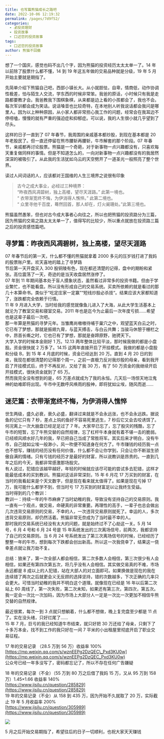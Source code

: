 ```yaml
---
title: 也写篇熊猫成长之路吧
date: 2022-10-06 12:19:32
permalink: /pages/7d9f52/
categories:
  - 💰投资理财
  - 投资故事
  - 口述您的投资故事
tags:
  - 口述您的投资故事
author: 熊猫不回撤
---
```

想了一个国庆，感觉也码不出几个字，因为熊猫的投资经历太太太单一了。14 年以前除了股票什么都不懂，14 到 19 年这五年做的交易品种就是分级，19 年 5 月开始主要就是期指了。  
  
先简单介绍下熊猫自己吧，西部小镇长大。从小就胆怯，自卑，情商低，动作协调性极差，怕与陌生人交流，学东西的时候非常笨。我爸的原话，小时候只有我是走路都要教才会。我爸教我下围棋象棋，从来都是边上看的小孩都会了，我也不会。每次军训都会成为笑话。说话嗓音也比较奇特，在本地别人听我说话都会我问是哪里人。因为以上种种原因，从小家人都非常担心我工作的问题，经常会在我耳边不停唠嗑，慢慢的就有严重的强迫症和抑郁症。可以说，我的人生很小就几乎望到了尽头。  
  
这样的日子一直到了 07 年春节，我周围的亲戚基本都炒股，到现在基本都是 20 年老股民了。但一直还停留在熊市腰斩再腰斩，牛市解套的那个阶段。07 年春节，亲戚都再讨论股票。熊猫是一个奇葩，对于新事物一点兴趣都没有，只喜欢每天重复做同样的事情。但是不知道怎么的，一向对新事物一点兴趣都没有的我居然深深的被吸引了。从此我的生活犹如乌云的天空劈开了一道圣光一般照亮了整个世界。   
  
读过人间词话的人，应该都对王国维的人生三境界之说很有印象  
> 古今之成大事业，必经过三种境界：  
> “昨夜西风凋碧树，独上高楼，望尽天涯路。” 此第一境也。  
> “ 衣带渐宽终不悔，为伊消得人憔悴。” 此第二境也。  
> “ 众里寻他千百度，蓦然回首，那人却在，灯火阑珊处。”此第三境也。  
  
熊猫虽然愚笨，但也对古今成大事者心向往之，所以也把熊猫的投资路分为三篇，因为熊猫的交易之路太太太单一了，值得写的比较少，所以重点就放在投资路三篇之后的投资感悟篇吧。  
  
## 寻梦篇：昨夜西风凋碧树，独上高楼，望尽天涯路  
07 年春节后的第一天，什么都不懂的熊猫就拿着 2000 多元的压岁钱打进了我妈的股票账户里。欢天喜地的踏上了寻梦路  
节后第一天开盘买入 300 股铜陵有色，现在都还清楚的记得，盘中的期盼和紧张。高位震荡了一天，奇迹的是当天收盘居然涨停了。  
07 年到 11 年期间基本处于盲人摸象状态，虽然看过非常多的投资书籍。但由于学业繁忙，也不能看盘。所以没有形成自己的交易系统。买卖所依赖的就是看过的那几十本算命书。类似于“吃定庄家一定赢”“短线炒股必杀技“。结果应该大家都知道了，涨跌都完全依赖于行情。  
11 年 9 月进入大学，当时给我的感觉就像鱼儿进入了大海，从此大学生活基本上就沦为了教室交易和寝室交易。2011 年也是迄今为止最后一次年度亏损……希望也是这辈子最后一次吧。  
那一年算是熊猫的寻梦元年。当雏鹰尚嗷嗷待哺于巢穴之中，观望蓝天白云之时，它已有了梦想，那就是振翅九霄，与蓝天搏击，与白云共舞；当骏马休憩于栅栏之中，昂首长嘶之时，它也已有了梦想，那就是奋蹄原野，驰骋天下。  
大学入学的时候本金刚好 1 万。12.13 两年整体比较平淡，那时候我做的都是小盘股。资金很快就 2 万多了。14.15 这两年直接开启了开挂模式。我做的都是小盘股和分级 B，到 15 年 4 月底的时候，资金已经达到 20 万。直到 4 月 20 日的到来，我现在都很清楚的记得那个周一，之前一直极力反对我炒股的母亲，看到我开启了开挂模式后，终于不再反对，又给了我 30 万，有了 50 万资金的我继续开启开挂模式，很快资金就到了 65 万。  
然而我完全没有想到的是，65 万差点就成为了我的永恒。几天后一场惊天地泣鬼神的劫难即将出现。牛市中无数呼风唤雨的股神，即将犹如尘埃，随风而逝……  
  

## 迷茫篇：衣带渐宽终不悔，为伊消得人憔悴  
  
世生两级，盛久必衰，衰久必盛，翻译过来就是不会永远涨，也不会永远跌。据说鱼的记忆只有 7 秒，差点上钩的鱼好不容易死里逃生，7 秒后它又会去咬诱饵了。何况离上一次大崩盘已经足足过了 7 年。大家早已忘了，忘了股灾的残酷，忘了牛市的短暂，忘了牛熊交替的自然规律，忘了杠杆牛本身就有着不堪一击的脆弱。  
已经顺风顺水好几年的我，早已把自己当成了常胜将军。其实后来才明白，没有牛市，自己就如尘埃一般渺小，风一吹便不知道身在何方了。牛市赚钱的经历我一点也不想写，赚钱的经历没有任何价值，什么都不会让你学到，只会让你不断滋生骄傲自满的情绪。只有亏钱的经历才是最好的财富，所以说教训是昂贵的。一直到几年之后的今天，我都非常感激那场股灾。  
有人说过，犯错应该越早越好，年轻的时候就应该尽可能的尝试多去犯错，这样才能最低成本的买到教训。熊猫对这话非常深刻，15 年 6 月花 17 万买到的财富，在当时的我看起来是个天文数字，但是现在看来就太值得了。如果是现在亏掉 17 万，我可能什么都学不到，但当时亏 17 万买到的财富足以让我终生受益。  
当时得到的几个教训：  
教训一：持续一年的牛市麻痹了当时幼稚的我，导致没有坚持自己的交易原则。我一直有一个观点，做交易，命硬真的非常重要。再理性的高手，一辈子也总会做出几次违背交易原则的交易，不幸的人，一次违背交易原则就死了。幸运的人，多次违背交易原则，却仍然活着。熊猫非常无奈成为了当时最不幸的人。  
那时我的交易系统已经没有太大的问题，就是始终过不了心劫这一关。5 月 14 号，6 月 4 号和 6 月 24 号是 15 年系统发出的三次离场信号，前两次，我都坚持了自己的交易原则。当 6 月 24 号系统发出了第三次离场信号的时候，已经经历了整整一年的牛市，想到每次下跌都会创出新高。所以这一次我侥幸了，结果这一侥幸差点就让我万劫不复。  
  
总结：狼来了，第一次全部人都会相信，第二次多数人会相信，第三次很少有人会相信，如果还有第四次第五次，将几乎没有人会相信。其实做交易真的不难，市场永远都是 8 成以上的人犯错，站在大部人的对立面即可。如果换做是现在的我在连续错了两次之后就更会义无反顾的选择坚持，错的次数越多，下次正确的几率只会更大。可惜当时幼稚的我并不明白这个道理。就像现在已经是 16 年以后第二次站上 60 周线了，第一次失败，第二次未知，如果还有第三次，第四次，第五次。我一定会一次比一次加码，因为市场上大部分人一定是一次比一次更加不相信牛熊交替的自然规律。  
  
  
最近很累，每次一到 3 点就只想躺着，什么都不想做，晚上复完盘至少都是 11 点了。实在没头绪，只好烂尾了……  
15 年 7 月，巨亏的我已经知道牛市结束，就只好把 30 万还给了母亲，只剩下了十多万本金，找不到工作的我只好在一间 7 平米的小出租屋里彻底开启了职业交易征程。  
  
17 年的交易记录 （28.5 万到 56 万）收益率 100%  
[https://mp.weixin.qq.com/s/wznEEPg2DzQEC\_Pxd3KU0w](https://mp.weixin.qq.com/s/wznEEPg2DzQEC_Pxd3KU0w)  
公众号已经一年多没写了，密码都忘记了，所以不存在任何广告嫌疑  
  
18 年的交易记录（不全）（55 万到 80 万之后借了我妈 15 万，又从 95 万到 158 万）1.45×1.66 收益率 140%  
[https://www.jisilu.cn/question/285829](https://www.jisilu.cn/question/285829)  
19 年的交易记录（不全）从 158 到 435 万，因为开始不久就取了 20 万，实际截止 19 年 5 月收益率 200%  
[https://www.jisilu.cn/question/305989](https://www.jisilu.cn/question/305989)  
  

[![](https://www.jisilu.cn/uploads/questions/20191024/f846f57220e6e96f38e1ee3107493e30.jpg)](https://www.jisilu.cn/uploads/questions/20191024/f846f57220e6e96f38e1ee3107493e30.jpg)

  
  
5 月之后开始交易期指了，希望往后的日子一切顺利，也祝大家天天赚钱